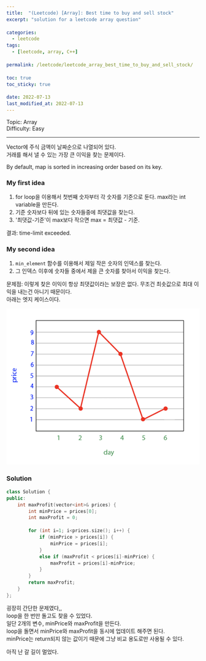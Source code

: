 ```yaml
---
title:  "(Leetcode) [Array]: Best time to buy and sell stock"
excerpt: "solution for a leetcode array question"

categories:
  - leetcode
tags:
  - [leetcode, array, C++]

permalink: /leetcode/leetcode_array_best_time_to_buy_and_sell_stock/

toc: true
toc_sticky: true
 
date: 2022-07-13
last_modified_at: 2022-07-13
---
```

Topic: Array  
Difficulty: Easy


---
Vector에 주식 금액이 날짜순으로 나열되어 있다.  
거래를 해서 낼 수 있는 가장 큰 이익을 찾는 문제이다.  

By default, map is sorted in increasing order based on its key.

### My first idea
1. for loop을 이용해서 첫번째 숫자부터 각 숫자를 기준으로 둔다. max라는 int variable을 만든다.
2. 기준 숫자보다 뒤에 있는 숫자들중에 최댓값을 찾는다.
3. '최댓값-기준'이 max보다 작으면 max = 최댓값 - 기준.

결과: time-limit exceeded.





### My second idea
1. `min_element` 함수를 이용해서 제일 작은 숫자의 인덱스를 찾는다.
2. 그 인덱스 이후에 숫자들 중에서 제을 큰 숫자를 찾아서 이익을 찾는다. 
    
문제점: 이렇게 찾은 이익이 항상 최댓값이라는 보장은 없다. 무조건 최솟값으로 최대 이익을 내는건 아니기 때문이다.  
아래는 엣지 케이스이다.

![stock-question-edge-case.png](/assets/images/posts_img/stock-question-edge-case.png)





### Solution
```cpp
class Solution {
public:
    int maxProfit(vector<int>& prices) {
        int minPrice = prices[0];
        int maxProfit = 0;

        for (int i=1; i<prices.size(); i++) {
            if (minPrice > prices[i]) {
                minPrice = prices[i];
            }
            else if (maxProfit < prices[i]-minPrice) {
                maxProfit = prices[i]-minPrice;
            }
        }
        return maxProfit;
    }
};
```

굉장히 간단한 문제였다,,  
loop을 한 번만 돌고도 찾을 수 있었다.  
일단 2개의 변수, minPrice와 maxProfit을 만든다.  
loop을 돌면서 minPrice와 maxProfit을 동시에 업데이트 해주면 된다.  
minPrice는 return되지 않는 값이기 때문에 그냥 비교 용도로만 사용될 수 있다.   



아직 난 갈 길이 멀었다.